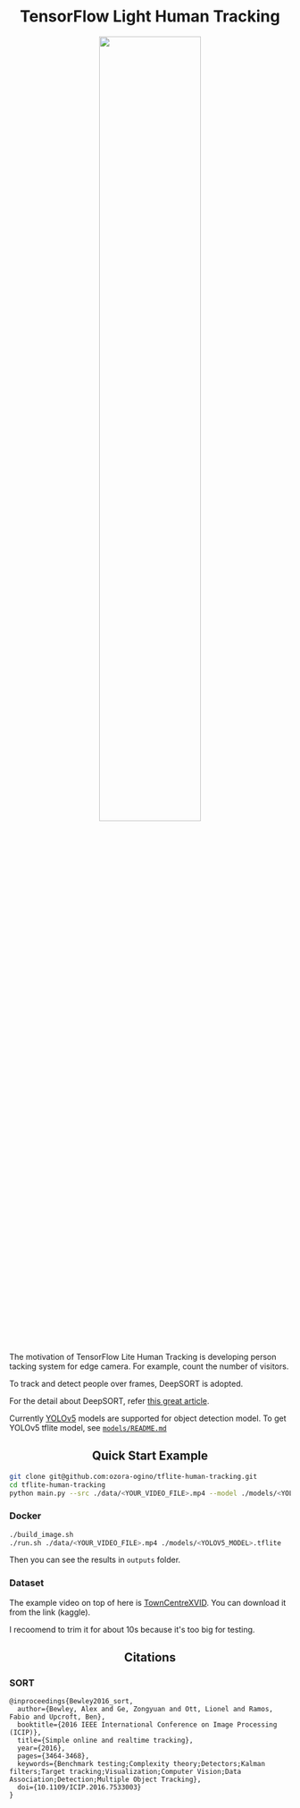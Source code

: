 <h1 align="center">
  TensorFlow Light Human Tracking
</h1>

<div align="center">
  <img src="./outputs/trim10s_yolov5l-fp16.tflite.gif" width="60%">
</div>

The motivation of TensorFlow Lite Human Tracking is developing person tacking system for edge camera.
For example, count the number of visitors.

To track and detect people over frames, DeepSORT is adopted.

For the detail about DeepSORT, refer [this great article](https://medium.com/augmented-startups/deepsort-deep-learning-applied-to-object-tracking-924f59f99104).


Currently [YOLOv5](https://github.com/ultralytics/yolov5) models are supported for object detection model.
To get YOLOv5 tflite model, see [`models/README.md`](./models/README.md)

## <div align="center">Quick Start Example</div>

```bash
git clone git@github.com:ozora-ogino/tflite-human-tracking.git
cd tflite-human-tracking
python main.py --src ./data/<YOUR_VIDEO_FILE>.mp4 --model ./models/<YOLOV5_MODEL>.tflite
```

### Docker

```bash
./build_image.sh
./run.sh ./data/<YOUR_VIDEO_FILE>.mp4 ./models/<YOLOV5_MODEL>.tflite
```

Then you can see the results in `outputs` folder.


### Dataset
The example video on top of here is [TownCentreXVID](https://www.kaggle.com/ashayajbani/oxford-town-centre/version/4?select=TownCentreXVID.mp4).
You can download it from the link (kaggle).

I recoomend to trim it for about 10s because it's too big for testing.


## <div align="center">Citations</div>

### SORT

```
@inproceedings{Bewley2016_sort,
  author={Bewley, Alex and Ge, Zongyuan and Ott, Lionel and Ramos, Fabio and Upcroft, Ben},
  booktitle={2016 IEEE International Conference on Image Processing (ICIP)},
  title={Simple online and realtime tracking},
  year={2016},
  pages={3464-3468},
  keywords={Benchmark testing;Complexity theory;Detectors;Kalman filters;Target tracking;Visualization;Computer Vision;Data Association;Detection;Multiple Object Tracking},
  doi={10.1109/ICIP.2016.7533003}
}
```
